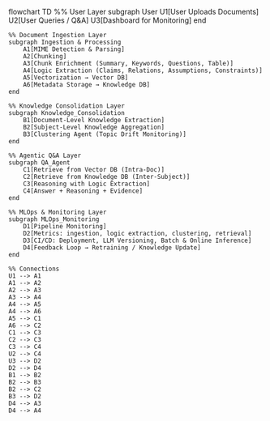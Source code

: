 flowchart TD
    %% User Layer
    subgraph User
        U1[User Uploads Documents]
        U2[User Queries / Q&A]
        U3[Dashboard for Monitoring]
    end

    %% Document Ingestion Layer
    subgraph Ingestion & Processing
        A1[MIME Detection & Parsing]
        A2[Chunking]
        A3[Chunk Enrichment (Summary, Keywords, Questions, Table)]
        A4[Logic Extraction (Claims, Relations, Assumptions, Constraints)]
        A5[Vectorization → Vector DB]
        A6[Metadata Storage → Knowledge DB]
    end

    %% Knowledge Consolidation Layer
    subgraph Knowledge_Consolidation
        B1[Document-Level Knowledge Extraction]
        B2[Subject-Level Knowledge Aggregation]
        B3[Clustering Agent (Topic Drift Monitoring)]
    end

    %% Agentic Q&A Layer
    subgraph QA_Agent
        C1[Retrieve from Vector DB (Intra-Doc)]
        C2[Retrieve from Knowledge DB (Inter-Subject)]
        C3[Reasoning with Logic Extraction]
        C4[Answer + Reasoning + Evidence]
    end

    %% MLOps & Monitoring Layer
    subgraph MLOps_Monitoring
        D1[Pipeline Monitoring]
        D2[Metrics: ingestion, logic extraction, clustering, retrieval]
        D3[CI/CD: Deployment, LLM Versioning, Batch & Online Inference]
        D4[Feedback Loop → Retraining / Knowledge Update]
    end

    %% Connections
    U1 --> A1
    A1 --> A2
    A2 --> A3
    A3 --> A4
    A4 --> A5
    A4 --> A6
    A5 --> C1
    A6 --> C2
    C1 --> C3
    C2 --> C3
    C3 --> C4
    U2 --> C4
    U3 --> D2
    D2 --> D4
    B1 --> B2
    B2 --> B3
    B2 --> C2
    B3 --> D2
    D4 --> A3
    D4 --> A4
